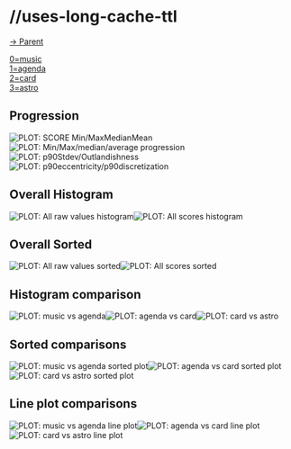 
# //uses-long-cache-ttl

[→ Parent](..)

[0=music](samples/music)  
[1=agenda](samples/agenda)  
[2=card](samples/card)  
[3=astro](samples/astro)  

## Progression

![PLOT: SCORE Min/MaxMedianMean](./progression/score.svg)![PLOT: Min/Max/median/average progression](./progression/value.svg)![PLOT: p90Stdev/Outlandishness](./progression/stddev.svg)![PLOT: p90eccentricity/p90discretization](./progression/eccentricity.svg)
## Overall Histogram

![PLOT: All raw values histogram](./comparison/histogram/all_raw.svg)![PLOT: All scores histogram](./comparison/histogram/all_score.svg)
## Overall Sorted

![PLOT: All raw values sorted](./comparison/sorted/all_raw.svg)![PLOT: All scores sorted](./comparison/sorted/all_score.svg)
## Histogram comparison

![PLOT: music vs agenda](./comparison/histogram/0_vs_1.svg)![PLOT: agenda vs card](./comparison/histogram/1_vs_2.svg)![PLOT: card vs astro](./comparison/histogram/2_vs_3.svg)
## Sorted comparisons

![PLOT: music vs agenda sorted plot](./comparison/sorted/0_vs_1.svg)![PLOT: agenda vs card sorted plot](./comparison/sorted/1_vs_2.svg)![PLOT: card vs astro sorted plot](./comparison/sorted/2_vs_3.svg)
## Line plot comparisons

![PLOT: music vs agenda line plot](./comparison/line/0_vs_1.svg)![PLOT: agenda vs card line plot](./comparison/line/1_vs_2.svg)![PLOT: card vs astro line plot](./comparison/line/2_vs_3.svg)